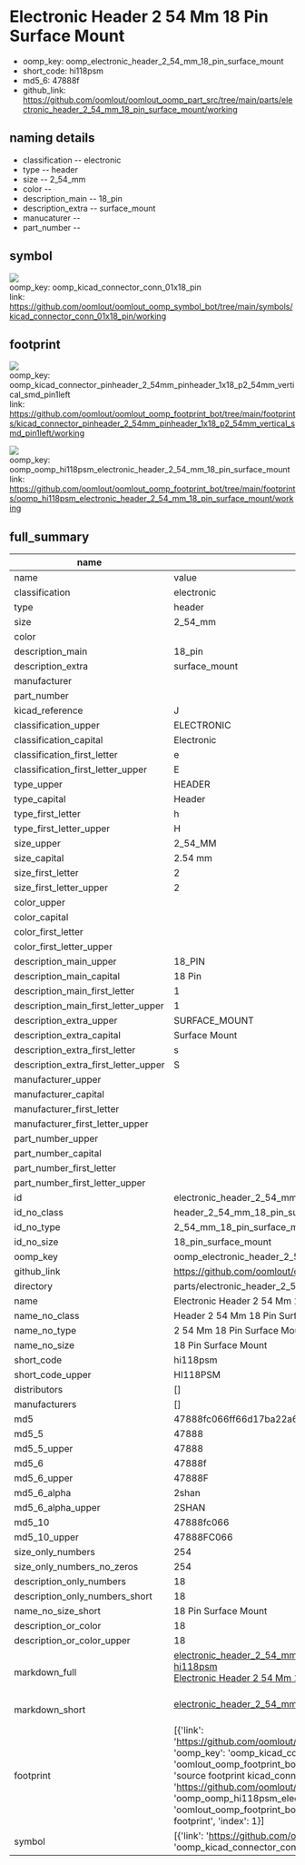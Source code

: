 # Electronic Header 2 54 Mm 18 Pin Surface Mount

  
* oomp_key: oomp_electronic_header_2_54_mm_18_pin_surface_mount 
* short_code: hi118psm
* md5_6: 47888f  
* github_link: https://github.com/oomlout/oomlout_oomp_part_src/tree/main/parts/electronic_header_2_54_mm_18_pin_surface_mount/working  
## naming details
* classification -- electronic
* type -- header
* size -- 2_54_mm
* color -- 
* description_main -- 18_pin
* description_extra -- surface_mount
* manucaturer -- 
* part_number -- 



## symbol

![](symbol/{index}/working/working_600.png)  
oomp_key: oomp_kicad_connector_conn_01x18_pin  
link: https://github.com/oomlout/oomlout_oomp_symbol_bot/tree/main/symbols/kicad_connector_conn_01x18_pin/working  

## footprint

![](footprint/{index}/working/working_600.png)  
oomp_key: oomp_kicad_connector_pinheader_2_54mm_pinheader_1x18_p2_54mm_vertical_smd_pin1left  
link: https://github.com/oomlout/oomlout_oomp_footprint_bot/tree/main/footprints/kicad_connector_pinheader_2_54mm_pinheader_1x18_p2_54mm_vertical_smd_pin1left/working  

![](footprint/{index}/working/working_600.png)  
oomp_key: oomp_oomp_hi118psm_electronic_header_2_54_mm_18_pin_surface_mount  
link: https://github.com/oomlout/oomlout_oomp_footprint_bot/tree/main/footprints/oomp_hi118psm_electronic_header_2_54_mm_18_pin_surface_mount/working  

## full_summary
| name | value | 
| --- | --- | 
| name | value | 
| classification | electronic | 
| type | header | 
| size | 2_54_mm | 
| color |  | 
| description_main | 18_pin | 
| description_extra | surface_mount | 
| manufacturer |  | 
| part_number |  | 
| kicad_reference | J | 
| classification_upper | ELECTRONIC | 
| classification_capital | Electronic | 
| classification_first_letter | e | 
| classification_first_letter_upper | E | 
| type_upper | HEADER | 
| type_capital | Header | 
| type_first_letter | h | 
| type_first_letter_upper | H | 
| size_upper | 2_54_MM | 
| size_capital | 2.54 mm | 
| size_first_letter | 2 | 
| size_first_letter_upper | 2 | 
| color_upper |  | 
| color_capital |  | 
| color_first_letter |  | 
| color_first_letter_upper |  | 
| description_main_upper | 18_PIN | 
| description_main_capital | 18 Pin | 
| description_main_first_letter | 1 | 
| description_main_first_letter_upper | 1 | 
| description_extra_upper | SURFACE_MOUNT | 
| description_extra_capital | Surface Mount | 
| description_extra_first_letter | s | 
| description_extra_first_letter_upper | S | 
| manufacturer_upper |  | 
| manufacturer_capital |  | 
| manufacturer_first_letter |  | 
| manufacturer_first_letter_upper |  | 
| part_number_upper |  | 
| part_number_capital |  | 
| part_number_first_letter |  | 
| part_number_first_letter_upper |  | 
| id | electronic_header_2_54_mm_18_pin_surface_mount | 
| id_no_class | header_2_54_mm_18_pin_surface_mount | 
| id_no_type | 2_54_mm_18_pin_surface_mount | 
| id_no_size | 18_pin_surface_mount | 
| oomp_key | oomp_electronic_header_2_54_mm_18_pin_surface_mount | 
| github_link | https://github.com/oomlout/oomlout_oomp_part_src/tree/main/parts/electronic_header_2_54_mm_18_pin_surface_mount/working | 
| directory | parts/electronic_header_2_54_mm_18_pin_surface_mount | 
| name | Electronic Header 2 54 Mm 18 Pin Surface Mount | 
| name_no_class | Header 2 54 Mm 18 Pin Surface Mount | 
| name_no_type | 2 54 Mm 18 Pin Surface Mount | 
| name_no_size | 18 Pin Surface Mount | 
| short_code | hi118psm | 
| short_code_upper | HI118PSM | 
| distributors | [] | 
| manufacturers | [] | 
| md5 | 47888fc066ff66d17ba22a6621265019 | 
| md5_5 | 47888 | 
| md5_5_upper | 47888 | 
| md5_6 | 47888f | 
| md5_6_upper | 47888F | 
| md5_6_alpha | 2shan | 
| md5_6_alpha_upper | 2SHAN | 
| md5_10 | 47888fc066 | 
| md5_10_upper | 47888FC066 | 
| size_only_numbers | 254 | 
| size_only_numbers_no_zeros | 254 | 
| description_only_numbers | 18 | 
| description_only_numbers_short | 18 | 
| name_no_size_short | 18 Pin Surface Mount | 
| description_or_color | 18 | 
| description_or_color_upper | 18 | 
| markdown_full | [electronic_header_2_54_mm_18_pin_surface_mount](https://github.com/oomlout/oomlout_oomp_part_src/tree/main/parts/electronic_header_2_54_mm_18_pin_surface_mount/working)<br>[hi118psm](https://github.com/oomlout/oomlout_oomp_part_src/tree/main/parts/electronic_header_2_54_mm_18_pin_surface_mount/working)<br>[Electronic Header 2 54 Mm 18 Pin Surface Mount](https://github.com/oomlout/oomlout_oomp_part_src/tree/main/parts/electronic_header_2_54_mm_18_pin_surface_mount/working)<br><br> | 
| markdown_short | [electronic_header_2_54_mm_18_pin_surface_mount](https://github.com/oomlout/oomlout_oomp_part_src/tree/main/parts/electronic_header_2_54_mm_18_pin_surface_mount/working)<br><br> | 
| footprint | [{'link': 'https://github.com/oomlout/oomlout_oomp_footprint_bot/tree/main/foootprntss/kicad_connector_pinheader_2_54mm_pinheader_1x18_p2_54mm_vertical_smd_pin1left', 'oomp_key': 'oomp_kicad_connector_pinheader_2_54mm_pinheader_1x18_p2_54mm_vertical_smd_pin1left', 'directory': 'oomlout_oomp_footprint_bot/footprints/kicad_connector_pinheader_2_54mm_pinheader_1x18_p2_54mm_vertical_smd_pin1left//working/working.kicad_mod', 'note': 'source footprint kicad_connector_pinheader_2_54mm_pinheader_1x18_p2_54mm_vertical_smd_pin1left', 'index': 0}, {'link': 'https://github.com/oomlout/oomlout_oomp_footprint_bot/tree/main/foootprntss/oomp_hi118psm_electronic_header_2_54_mm_18_pin_surface_mount', 'oomp_key': 'oomp_oomp_hi118psm_electronic_header_2_54_mm_18_pin_surface_mount', 'directory': 'oomlout_oomp_footprint_bot/footprints/oomp_hi118psm_electronic_header_2_54_mm_18_pin_surface_mount//working/working.kicad_mod', 'note': 'oomp generated footprint', 'index': 1}] | 
| symbol | [{'link': 'https://github.com/oomlout/oomlout_oomp_symbol_bot/tree/main/symbols/kicad_connector_conn_01x18_pin', 'oomp_key': 'oomp_kicad_connector_conn_01x18_pin', 'directory': 'oomlout_oomp_symbol_bot/symbols/kicad_connector_conn_01x18_pin//working/working.kicad_sym', 'index': 0}] | 
